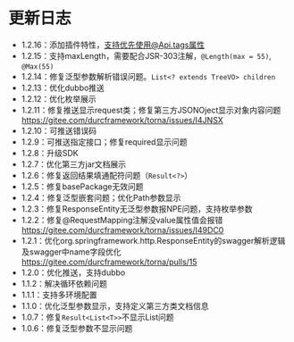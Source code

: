 # 更新日志

- 1.2.16：添加插件特性，支持优先使用@Api.tags属性
- 1.2.15：支持maxLength，需要配合JSR-303注解，`@Length(max = 55)`, `@Max(55)`
- 1.2.14：修复泛型参数解析错误问题。`List<? extends TreeVO> children`
- 1.2.13：优化dubbo推送
- 1.2.12：优化枚举展示
- 1.2.11：修复推送显示request类；修复第三方JSONOject显示对象内容问题 https://gitee.com/durcframework/torna/issues/I4JNSX
- 1.2.10：可推送错误码
- 1.2.9：可推送指定接口；修复required显示问题
- 1.2.8：升级SDK
- 1.2.7：优化第三方jar文档展示
- 1.2.6：修复返回结果填通配符问题（`Result<?>`）
- 1.2.5：修复basePackage无效问题
- 1.2.4：修复泛型嵌套问题；优化Path参数显示
- 1.2.3：修复ResponseEntity无泛型参数报NPE问题，支持枚举参数
- 1.2.2：修复@RequestMapping注解没value属性值会报错  https://gitee.com/durcframework/torna/issues/I49DC0
- 1.2.1：优化org.springframework.http.ResponseEntity的swagger解析逻辑及swagger中name字段优化  https://gitee.com/durcframework/torna/pulls/15
- 1.2.0：优化推送，支持dubbo
- 1.1.2：解决循环依赖问题
- 1.1.1：支持多环境配置
- 1.1.0：优化泛型参数显示，支持定义第三方类文档信息
- 1.0.7：修复`Result<List<T>>`不显示List问题
- 1.0.6：修复泛型参数不显示问题